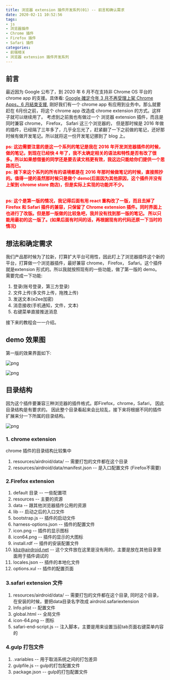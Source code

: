 ```yaml
---
title: 浏览器 extension 插件开发系列(01) -- 前言和确认需求
date: 2020-02-11 10:52:56
tags: 
- js
- 浏览器插件
- Chrome 插件
- Firefox 插件
- Safari 插件
categories: 
- 前端相关
- 浏览器 extension 插件开发系列
---
```

## 前言
最近因为 Google 公布了，到 2020 年 6 月不在支持非 Chrome OS 平台的 chrome app 的支援。具体看: [Google 確定今年 3 月不再受理上架 Chrome Apps，6 月結束支援](https://www.eprice.com.tw/tech/talk/1184/5441568/1/), 刚好我们有一个 chrome app 有应用到业务中。那么就要赶在 6月份之前，将这个 chrome app 改造成 chrome extension 的方式。这样子就可以继续用了。 考虑到之前我也有做过一个 浏览器 extension 插件，而且是同时兼容 chrome， Firefox， Safari 这三个浏览器的， 但是那时候是 2016 年做的插件，已经隔了三年多了，几乎全忘光了，赶紧翻了一下之前做的笔记，还好那时候有做开发笔记。所以就将这一份开发笔记挪到了 blog 上。
<!--more-->
<font color=red><b>ps: 这边需要注意的是这一个系列的笔记是我在 2016 年开发浏览器插件的时候，做的笔记，到现在已经快 4 年了，我不太确定相关的语法和特性是否有改了很多。所以如果想借鉴的同学还是要去读文档更有效，我这边只能给你们提供一个思路而已。</b></font>
<br><font color=red><b>ps: 接下来这个系列的所有的语境都是在 2016 年那时候做笔记的时候，直接照抄的。值得一提的虽然那时候只是做个 demo(后面因为其他原因，这个插件并没有上架到 chrome store 商店)，但是实际上实现的功能并不少。</b></font>

<br><font color=red><b>ps: 这个是第一版的情况，我记得后面有用 react 重构改了一版，而且去掉了 Firefox 和 Safari 插件的兼容，只保留了 Chrome extension 插件。同时界面上也进行了改版。但是那一版做的比较急吧，我并没有找到那一版的笔记。 所以只能用最初的这一版了。(如果后面有时间的话，再根据现有的代码还原一下当时的情况)</b></font>

## 想法和确定需求
我们产品那时候为了拉新，打算扩大平台可用性，因此盯上了浏览器插件这个新的平台，打算做一个浏览器插件，最好兼容 chrome， Firefox， Safari。这个插件就是extension 形式的。所以我就按照现有的一些功能，做了第一版的 demo。 需要完成一下功能:

1. 登录(账号登录，第三方登录)
2. 文件上传(多文件上传，拖拽上传)
3. 发送文本(e2ee加密)
4. 消息接收(手机通知，文件，文本)
5. 右键菜单直接推送消息

接下来的教程会一一介绍。

## demo 效果图
第一版的效果界面如下:

![png](1.png)

![png](2.png)

## 目录结构
因为这个插件要兼容三种浏览器的插件格式。即Firefox，chrome，Safari， 因此目录结构是有要求的。 因此整个目录看起来会比较乱，接下来将根据不同的插件扩展来分一下所属的目录结构。

![png](3.png)

### 1. chrome extension
chrome 插件的目录结构比较集中
1. resources/airdroid/data/ -- 需要打包的文件都在这个目录
2. resources/airdroid/data/manifest.json -- 是入口配置文件 (Firefox不需要)

### 2.Firefox extension
1. default 目录 -- 一些配置项
2. resources -- 主要的资源
  1. data -- 跟其他浏览器插件公用的资源
  2. lib -- 启动之后的入口文件
3. bootstrap.js -- 插件的启动文件
4. harness-options.json -- 插件的配置文件
5. icon.png -- 插件的显示图标
6. icon64.png -- 插件的显示的大图标
7. install.rdf -- 插件的安装配置文件
8. kbz@airdroid.net -- 这个文件放在这里是没有用的，主要是放在其他目录里面用于插件调试的
9. locales.json -- 插件的本地化文件
10. options.xul -- 插件的配置页面

### 3.safari extension 文件
1. resources/airdroid/data/ -- 需要打包的文件都在这个目录, 同时这个目录，在安装的时候，要把data目录名字改成 airdroid.safariextension
2. Info.plist -- 配置文件
3. global.html -- 全局文件
4. icon-64.png -- 图标
5. safari-end-script.js -- 注入脚本，主要是用来设置当前tab页面右键菜单内容的

### 4.gulp 打包文件
1. .variables -- 用于取消系统之间的打包差异
2. gulpfile.js -- gulp的打包配置文件
3. package.json -- gulp的打包配置文件


















